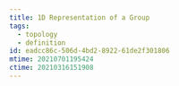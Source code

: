 ```yaml
---
title: 1D Representation of a Group
tags:
  - topology
  - definition
id: eadcc86c-506d-4bd2-8922-61de2f301806
mtime: 20210701195424
ctime: 20210316151908
---
```


